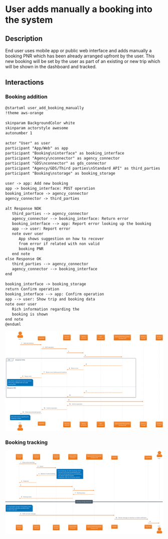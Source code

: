 # User adds manually a booking into the system

## Description

End user uses mobile app or public web interface and adds manually a booking PNR which has been already arranged upfront by the user. This new booking will be set by the user as part of an existing or new trip which will be shown in the dashboard and tracked.

## Interactions

### Booking addition

<div class="hidden">

```plantuml
@startuml user_add_booking_manually
!theme aws-orange

skinparam BackgroundColor white
skinparam actorstyle awesome
autonumber 1

actor "User" as user
participant "App/Web" as app
participant "Booking\ninterface" as booking_interface
participant "Agency\nconnector" as agency_connector
participant "GDS\nconnector" as gds_connector
participant "Agency/GDS/Third parties\nStandard API" as third_parties
participant "Booking\nstorage" as booking_storage

user -> app: Add new booking
app -> booking_interface: POST operation
booking_interface -> agency_connector
agency_connector -> third_parties

alt Response NOK
   third_parties --> agency_connector
   agency_connector --> booking_interface: Return error
   booking_interface --> app: Report error looking up the booking
   app --> user: Report error
   note over user
      App shows suggestion on how to recover
      from error if related with non valid
      booking PNR
   end note
else Response OK
   third_parties --> agency_connector
   agency_connector --> booking_interface
end

booking_interface -> booking_storage
return Confirm operation
booking_interface --> app: Confirm operation
app --> user: Show trip and booking data
note over user
   Rich information regarding the
   booking is shown
end note
@enduml

```
![user_add_booking_manually](./user_add_booking_manually.svg)

### Booking tracking

<div hidden>

```plantuml
@startuml booking_tracking
!theme aws-orange

skinparam BackgroundColor white
skinparam actorstyle awesome
autonumber 1

participant "Booking\ntracker" as booking_tracker
participant "Booking\ninterface" as booking_interface
participant "Booking\nstorage" as booking_storage
participant "Agency/GDS\nconnector" as agency_connector
participant "Agency/GDS/Third parties\nStandard API" as third_parties
participant "Notifier" as notifier
participant "App/Web" as app
actor "User" as user

booking_tracker -> booking_interface: Query active bookings
booking_interface -> booking_storage: Query
return Relation of active bookings
note right
   Active bookings are either bookings which:
   - Are part of an active trip defined by user
   - Have not being reported as cancelled by\n
     the relevant agency/supplier
   - Finalization date has not being reached
end note
booking_interface --> booking_tracker: Response
booking_tracker -> agency_connector
agency_connector -> third_parties
return Booking status
agency_connector --> booking_tracker: Booking status
== Booking change detected ==
note over booking_tracker
   If a meaningful change in the booking status
   is confirmed, notification workflow starts
   to inform end user
end note
booking_tracker -> notifier: POST end user message
notifier -> app: Render message on interface or mobile notification
app -> user

@enduml

```
</div>

![booking_tracking](./booking_tracking.svg)
